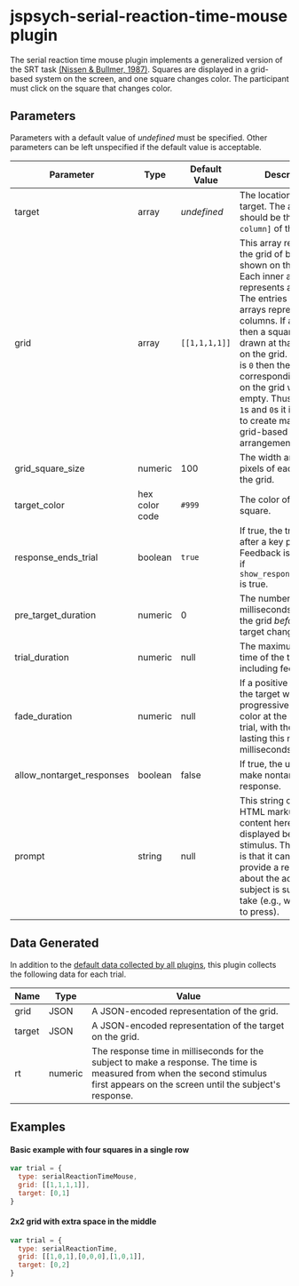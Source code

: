 # jspsych-serial-reaction-time-mouse plugin

The serial reaction time mouse plugin implements a generalized version of the SRT task [(Nissen & Bullmer, 1987)](https://doi.org/10.1016%2F0010-0285%2887%2990002-8). Squares are displayed in a grid-based system on the screen, and one square changes color. The participant must click on the square that changes color.

## Parameters

Parameters with a default value of *undefined* must be specified. Other parameters can be left unspecified if the default value is acceptable.

Parameter | Type | Default Value | Description
----------|------|---------------|------------
target | array | *undefined* | The location of the target. The array should be the `[row, column]` of the target.
grid | array | `[[1,1,1,1]]` | This array represents the grid of boxes shown on the screen. Each inner array represents a single row. The entries in the inner arrays represent the columns. If an entry is `1` then a square will be drawn at that location on the grid. If an entry is `0` then the corresponding location on the grid will be empty. Thus, by mixing `1`s and `0`s it is possible to create many different grid-based arrangements.
grid_square_size | numeric | 100 | The width and height in pixels of each square in the grid.
target_color | hex color code | `#999` | The color of the target square.
response_ends_trial | boolean | `true` | If true, the trial ends after a key press. Feedback is displayed if `show_response_feedback` is true.
pre_target_duration | numeric | 0 | The number of milliseconds to display the grid *before* the target changes color.
trial_duration | numeric | null | The maximum length of time of the trial, not including feedback.
fade_duration | numeric | null | If a positive number, the target will progressively change color at the start of the trial, with the transition lasting this many milliseconds.
allow_nontarget_responses | boolean | false | If true, the user can make nontarget response.
prompt | string | null | This string can contain HTML markup. Any content here will be displayed below the stimulus. The intention is that it can be used to provide a reminder about the action the subject is supposed to take (e.g., which keys to press).

## Data Generated

In addition to the [default data collected by all plugins](overview#datacollectedbyplugins), this plugin collects the following data for each trial.

Name | Type | Value
-----|------|------
grid | JSON | A JSON-encoded representation of the grid.
target | JSON | A JSON-encoded representation of the target on the grid.
rt | numeric | The response time in milliseconds for the subject to make a response. The time is measured from when the second stimulus first appears on the screen until the subject's response.

## Examples

#### Basic example with four squares in a single row
```javascript
var trial = {
  type: serialReactionTimeMouse,
  grid: [[1,1,1,1]],
  target: [0,1]
}
```

#### 2x2 grid with extra space in the middle
```javascript
var trial = {
  type: serialReactionTime,
  grid: [[1,0,1],[0,0,0],[1,0,1]],
  target: [0,2]
}
```
